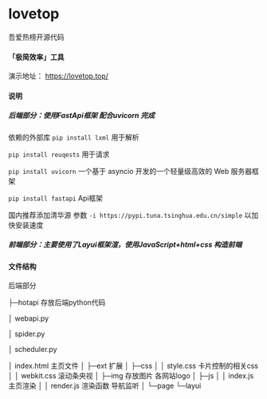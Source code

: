 # lovetop
吾爱热榜开源代码

#### 「极简效率」工具

演示地址： https://lovetop.top/

#### 说明
##### 后端部分：使用FastApi框架 配合uvicorn 完成

依赖的外部库
`pip install lxml`      用于解析

`pip install reuqests`  用于请求

`pip install uvicorn`    一个基于 asyncio 开发的一个轻量级高效的 Web 服务器框架

`pip install fastapi`    Api框架

国内推荐添加清华源 参数  `-i https://pypi.tuna.tsinghua.edu.cn/simple` 以加快安装速度


##### 前端部分：主要使用了Layui框架渲，使用JavaScript+html+css 构造前端

#### 文件结构

后端部分

├─hotapi  存放后端python代码

│  webapi.py

│  spider.py

│  scheduler.py


│  index.html 主页文件
│
├─ext  扩展
│  ├─css
│  │      style.css 卡片控制的相关css
│  │      webkit.css  滚动条央视
│  ├─img  存放图片 各网站logo
│  ├─js
│  │      index.js  主页渲染
│  │      render.js 渲染函数 导航监听
│  └─page
└─layui
